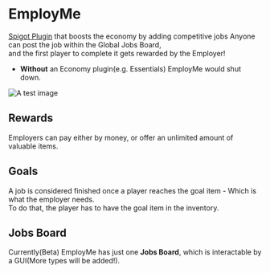 # EmployMe
[Spigot Plugin](https://www.spigotmc.org/resources/employme.96513/) that boosts the economy by adding competitive jobs Anyone can post the job within the Global Jobs Board,\
and the first player to complete it gets rewarded by the Employer!

* **Without** an Economy plugin(e.g. Essentials) EmployMe would shut down.

![A test image](https://i.imgur.com/j7s49wN.png)

## Rewards
Employers can pay either by money, or offer an unlimited amount of valuable items.

## Goals
A job is considered finished once a player reaches the goal item - Which is what the employer needs.\
To do that, the player has to have the goal item in the inventory.

## Jobs Board
Currently(Beta) EmployMe has just one **Jobs Board**, which is interactable by a GUI(More types will be added!).
